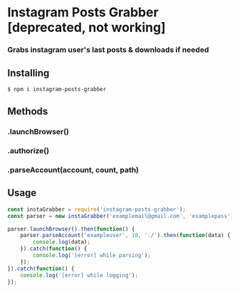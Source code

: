 # Instagram Posts Grabber [deprecated, not working]

### Grabs instagram user's last posts & downloads if needed 
## Installing

```sh
$ npm i instagram-posts-grabber
```



## Methods

### .launchBrowser()
### .authorize()
### .parseAccount(account, count, path)



## Usage

```js
const instaGrabber = require('instagram-posts-grabber');
const parser = new instaGrabber('examplemail@gmail.com', 'examplepass');

parser.launchBrowser().then(function() {
	parser.parseAccount('exampleuser', 10, './').then(function(data) {
  		console.log(data);
	}).catch(function() {
  		console.log('[error] while parsing');
	});
}).catch(function() {
 	console.log('[error] while logging');
});
```
